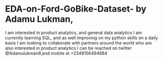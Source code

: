 # EDA-on-Ford-GoBike-Dataset- by Adamu Lukman,
I am interested in product analytics, and general data analytics
I am currently learning SQL, and as well improving on my python skills on a daily basis
I am looking to collaborate with partners around the world who are also interested in product analytics 
I can be reached on twitter @Adamulukman9,and mobile at +2348156494884

